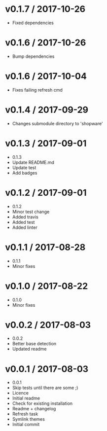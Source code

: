 
v0.1.7 / 2017-10-26
===================

  * Fixed dependencies

v0.1.6 / 2017-10-26
==================

  * Bump dependencies

v0.1.6 / 2017-10-04
==================

  * Fixes failing refresh cmd

v0.1.4 / 2017-09-29
===================

  * Changes submodule directory to 'shopware'

v0.1.3 / 2017-09-01
===================

  * 0.1.3
  * Update README.md
  * Update test
  * Add badges

v0.1.2 / 2017-09-01
===================

  * 0.1.2
  * Minor test change
  * Added travis
  * Added test
  * Added linter

v0.1.1 / 2017-08-28
===================

  * 0.1.1
  * Minor fixes

v0.1.0 / 2017-08-22
===================

  * 0.1.0
  * Minor fixes

v0.0.2 / 2017-08-03
===================

  * 0.0.2
  * Better base detection
  * Updated readme

v0.0.1 / 2017-08-03
===================

  * 0.0.1
  * Skip tests until there are some ;)
  * Licence
  * Initial readme
  * Check for existing installation
  * Readme + changelog
  * Refresh task
  * Symlink themes
  * Initial commit
